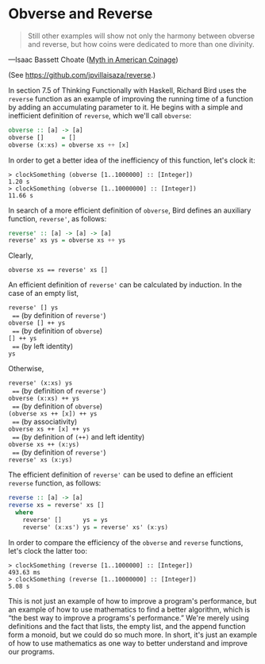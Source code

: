 Obverse and Reverse
===================

> Still other examples will show not only the harmony between obverse
> and reverse, but how coins were dedicated to more than one divinity.

&mdash;Isaac Bassett Choate ([Myth in American Coinage](http://www.gutenberg.org/ebooks/25064))

(See <https://github.com/jpvillaisaza/reverse>.)

In section 7.5 of Thinking Functionally with Haskell, Richard Bird
uses the `reverse` function as an example of improving the running
time of a function by adding an accumulating parameter to it. He
begins with a simple and inefficient definition of `reverse`, which
we'll call `obverse`:

```haskell
obverse :: [a] -> [a]
obverse []     = []
obverse (x:xs) = obverse xs ++ [x]
```

In order to get a better idea of the inefficiency of this function,
let's clock it:

```
> clockSomething (obverse [1..1000000] :: [Integer])
1.20 s
> clockSomething (obverse [1..10000000] :: [Integer])
11.66 s
```

In search of a more efficient definition of `obverse`, Bird defines an
auxiliary function, `reverse'`, as follows:

```haskell
reverse' :: [a] -> [a] -> [a]
reverse' xs ys = obverse xs ++ ys
```

Clearly,

```
obverse xs == reverse' xs []
```

An efficient definition of `reverse'` can be calculated by induction.
In the case of an empty list,

`reverse' [] ys`  
&nbsp;&nbsp;`==` (by definition of `reverse'`)  
`obverse [] ++ ys`  
&nbsp;&nbsp;`==` (by definition of `obverse`)  
`[] ++ ys`  
&nbsp;&nbsp;`==` (by left identity)  
`ys`

Otherwise,

`reverse' (x:xs) ys`  
&nbsp;&nbsp;`==` (by definition of `reverse'`)  
`obverse (x:xs) ++ ys`  
&nbsp;&nbsp;`==` (by definition of `obverse`)  
`(obverse xs ++ [x]) ++ ys`  
&nbsp;&nbsp;`==` (by associativity)  
`obverse xs ++ [x] ++ ys`  
&nbsp;&nbsp;`==` (by definition of `(++)` and left identity)  
`obverse xs ++ (x:ys)`  
&nbsp;&nbsp;`==` (by definition of `reverse'`)  
`reverse' xs (x:ys)`

The efficient definition of `reverse'` can be used to define an
efficient `reverse` function, as follows:

```haskell
reverse :: [a] -> [a]
reverse xs = reverse' xs []
  where
    reverse' []      ys = ys
    reverse' (x:xs') ys = reverse' xs' (x:ys)
```

In order to compare the efficiency of the `obverse` and `reverse`
functions, let's clock the latter too:

```
> clockSomething (reverse [1..1000000] :: [Integer])
493.63 ms
> clockSomething (reverse [1..10000000] :: [Integer])
5.08 s
```

This is not just an example of how to improve a program's performance,
but an example of how to use mathematics to find a better algorithm,
which is “the best way to improve a programs's performance.” We're
merely using definitions and the fact that lists, the empty list, and
the append function form a monoid, but we could do so much more. In
short, it's just an example of how to use mathematics as one way to
better understand and improve our programs.
